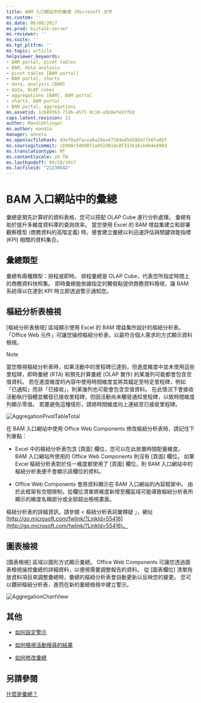 ```yaml
---
title: BAM 入口網站中的彙總 |Microsoft 文件
ms.custom: ''
ms.date: 06/08/2017
ms.prod: biztalk-server
ms.reviewer: ''
ms.suite: ''
ms.tgt_pltfrm: ''
ms.topic: article
helpviewer_keywords:
- BAM portal, pivot tables
- BAM, data analysis
- pivot tables [BAM portal]
- BAM portal, charts
- data, analysis [BAM]
- data, OLAP cubes
- aggregations [BAM], BAM portal
- charts, BAM portal
- BAM portal, aggregations
ms.assetid: 1c689563-714b-4573-9c18-a5b0efe97fb8
caps.latest.revision: 21
author: MandiOhlinger
ms.author: mandia
manager: anneta
ms.openlocfilehash: 43ef0adfacea0a29ea47584ed545884ffb8fa8bf
ms.sourcegitcommit: cb908c540d8f1a692d01dc8f313e16cb4b4e696d
ms.translationtype: MT
ms.contentlocale: zh-TW
ms.lasthandoff: 09/20/2017
ms.locfileid: "22230542"
---
```

# <a name="aggregations-in-the-bam-portal"></a>BAM 入口網站中的彙總
彙總是預先計算好的資料表格，您可以搭配 OLAP Cube 進行分析處理。 彙總有助於提升多維度資料庫的查詢效率。 當您使用 Excel 的 BAM 增益集建立和部署觀察模型 (商務資料的高階定義) 時，便會建立彙總以利迅速評估與關鍵效能指標 (KPI) 相關的資料集合。  
  
## <a name="types-of-aggregations"></a>彙總類型  
 彙總有兩種類型：排程或即時。 排程彙總是 OLAP Cube，代表您所指定時間上的商務資料快照集。 即時彙總能依據指定的觸發點提供商務資料檢視，讓 BAM 系統得以在達到 KPI 時立即透過警示通知您。  
  
## <a name="pivottable-view"></a>樞紐分析表檢視  
 [樞紐分析表檢視] 區域顯示使用 Excel 的 BAM 增益集所設計的樞紐分析表。 「Office Web 元件」可讓您操控樞紐分析表，以最符合個人需求的方式顯示資料檢視。  
  
> [!NOTE]
>  當您檢視樞紐分析表時，如果活動中的里程碑已達到，但進度維度中並未使用這些里程碑，即時彙總 (RTA) 和預先計算彙總 (OLAP 實作) 的某幾列可能都會包含空值資料。 若在進度維度的內容中使用時間維度並將其錨定至特定里程碑，例如「已通知」而非「已接收」，則某幾列也可能會包含空值資料。 在此情況下會接收活動執行個體並觸發已接收里程碑，但因活動尚未觸發通知里程碑，以致時間維度列顯示零值。  若要避免這種情形，請將時間維度向上連結至已接收里程碑。  
  
 ![](../core/media/aggregationpivottabletotal.gif "AggregationPivotTableTotal")  
  
 在 BAM 入口網站中使用 Office Web Components 修改樞紐分析表時，請記住下列重點：  
  
-   Excel 中的樞紐分析表包含 [頁面] 欄位，您可以在此放置時間配量維度。 BAM 入口網站所使用的 Office Web Components 則沒有 [頁面] 欄位。 如果 Excel 樞紐分析表對於任一維度都使用了 [頁面] 欄位，則 BAM 入口網站中的樞紐分析表便不會顯示該欄位的資料。  
  
-   Office Web Components 會將資料顯示在 BAM 入口網站的內容框架中。 由於此框架有空間限制，從欄位清單將維度新增至欄區域可能導致樞紐分析表所顯示的維度名稱部分或全部超出檢視畫面。  
  
 樞紐分析表的詳細資訊，請參閱 < 樞紐分析表詞彙釋疑 」，網址[http://go.microsoft.com/fwlink/?LinkId=55416](http://go.microsoft.com/fwlink/?LinkId=55416)。  
  
## <a name="chart-view"></a>圖表檢視  
 [圖表檢視] 區域以圖形方式顯示彙總。 Office Web Components 可讓您透過圖表檢視操控彙總的詳細資料，以便視需要調整報告的資料。 從 [圖表欄位] 清單拖放資料項目來調整彙總時，彙總的樞紐分析表會自動更新以反映您的變更。 您可以鑽研樞紐分析表，進而在新的彙總檢視中建立警示。  
  
 ![](../core/media/aggregationchartview.gif "AggregationChartView")  
  
## <a name="more"></a>其他  
  
-   [如何設定警示](../core/how-to-set-an-alert.md)  
  
-   [如何檢視活動搜尋的結果](../core/how-to-view-the-results-of-an-activity-search.md)  
  
-   [如何修改彙總](../core/how-to-modify-an-aggregation.md)  
  
## <a name="see-also"></a>另請參閱  
 [什麼是彙總？](../core/what-is-an-aggregation.md)